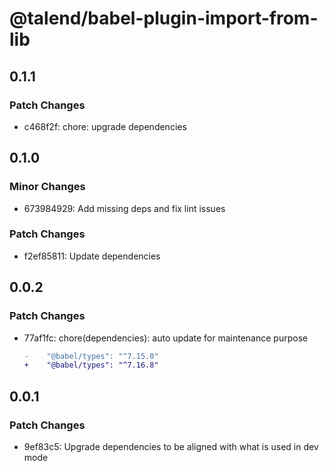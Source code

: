 # @talend/babel-plugin-import-from-lib

## 0.1.1

### Patch Changes

- c468f2f: chore: upgrade dependencies

## 0.1.0

### Minor Changes

- 673984929: Add missing deps and fix lint issues

### Patch Changes

- f2ef85811: Update dependencies

## 0.0.2

### Patch Changes

- 77af1fc: chore(dependencies): auto update for maintenance purpose

  ```diff
  -    "@babel/types": "^7.15.0"
  +    "@babel/types": "^7.16.8"
  ```

## 0.0.1

### Patch Changes

- 9ef83c5: Upgrade dependencies to be aligned with what is used in dev mode
